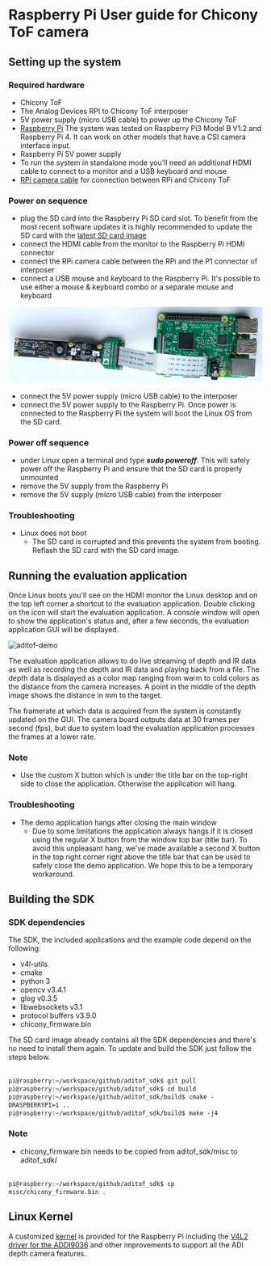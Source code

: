 # Raspberry Pi User guide for Chicony ToF camera

## Setting up the system

### Required hardware
- Chicony ToF
- The Analog Devices RPI to Chicony ToF interposer
- 5V power supply (micro USB cable) to power up the Chicony ToF
- [Raspberry Pi](https://www.raspberrypi.org/products/) The system was tested on Raspberry Pi3 Model B V1.2 and Raspberry Pi 4. It can work on other models that have a CSI camera interface input.
- Raspberry Pi 5V power supply
- To run the system in standalone mode you'll need an additional HDMI cable to connect to a monitor and a USB keyboard and mouse
- [RPi camera cable](https://www.adafruit.com/product/2087) for connection between RPi and Chicony ToF

### Power on sequence
- plug the SD card into the Raspberry Pi SD card slot. To benefit from the most recent software updates it is highly recommended to update the SD card with the [latest SD card image](https://github.com/analogdevicesinc/aditof_sdk#supported-embedded-platforms)
- connect the HDMI cable from the monitor to the Raspberry Pi HDMI connector
- connect the RPi camera cable between the RPi and the P1 connector of interposer
- connect a USB mouse and keyboard to the Raspberry Pi. It's possible to use either a mouse & keyboard combo or a separate mouse and keyboard
 
 ![RPi connections](../img/rpi_standalone_chicony.png)

- connect the 5V power supply (micro USB cable) to the interposer
- connect the 5V power supply to the Raspberry Pi. Once power is connected to the Raspberry Pi the system will boot the Linux OS from the SD card.


### Power off sequence
- under Linux open a terminal and type ***sudo poweroff***. This will safely power off the Raspberry Pi and ensure that the SD card is properly unmounted
- remove the 5V supply from the Raspberry Pi
- remove the 5V supply (micro USB cable) from the interposer

### Troubleshooting
- Linux does not boot
  - The SD card is corrupted and this prevents the system from booting. Reflash the SD card with the SD card image.

## Running the evaluation application

Once Linux boots you'll see on the HDMI monitor the Linux desktop and on the top left corner a shortcut to the evaluation application. Double clicking on the icon will start the evaluation application.  A console window will open to show the application's status and, after a few seconds, the evaluation application GUI will be displayed.

![aditof-demo](https://github.com/analogdevicesinc/aditof_sdk/blob/master/doc/img/aditof_demo.png)

The evaluation application allows to do live streaming of depth and IR data as well as recording the depth and IR data and playing back from a file. The depth data is displayed as a color map ranging from warm to cold colors as the distance from the camera increases. A point in the middle of the depth image shows the distance in mm to the target.

The framerate at which data is acquired from the system is constantly updated on the GUI. The camera board outputs data at 30 frames per second (fps), but due to system load the evaluation application processes the frames at a lower rate.

### Note
 - Use the custom X button which is under the title bar on the top-right side to close the application. Otherwise the application will hang.

### Troubleshooting
- The demo application hangs after closing the main window
  - Due to some limitations the application always hangs if it is closed using the regular X button from the window top bar (title bar). To avoid this unpleasant hang, we've made available a second X button in the top right corner right above the title bar that can be used to safely close the demo application. We hope this to be a temporary workaround.

## Building the SDK

### SDK dependencies
The SDK, the included applications and the example code depend on the following:
 - v4l-utils
 - cmake
 - python 3
 - opencv v3.4.1
 - glog v0.3.5
 - libwebsockets v3.1
 - protocol buffers v3.9.0
 - chicony_firmware.bin

The SD card image already contains all the SDK dependencies and there's no need to install them again. To update and build the SDK just follow the steps below.

```console

pi@raspberry:~/workspace/github/aditof_sdk$ git pull
pi@raspberry:~/workspace/github/aditof_sdk$ cd build
pi@raspberry:~/workspace/github/aditof_sdk/build$ cmake -DRASPBERRYPI=1 ..
pi@raspberry:~/workspace/github/aditof_sdk/build$ make -j4
```

### Note
 - chicony_firmware.bin needs to be copied from aditof_sdk/misc to aditof_sdk/
 ```console

pi@raspberry:~/workspace/github/aditof_sdk$ cp misc/chicony_firmware.bin .
```

## Linux Kernel
A customized [kernel](https://github.com/analogdevicesinc/linux/tree/adi-4.19.0) is provided for the Raspberry Pi including the [V4L2 driver for the ADDI9036](https://github.com/analogdevicesinc/linux/blob/adi-4.19.0/drivers/media/i2c/addi9036.c) and other improvements to support all the ADI depth camera features.
